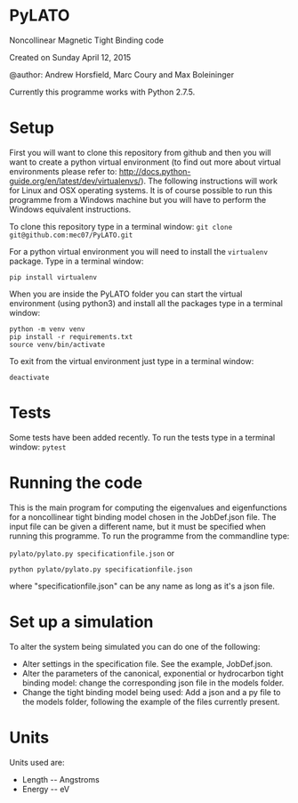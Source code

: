 # PyLATO
Noncollinear Magnetic Tight Binding code

Created on Sunday April 12, 2015

@author: Andrew Horsfield, Marc Coury and Max Boleininger

Currently this programme works with Python 2.7.5.

# Setup
First you will want to clone this repository from github and then you will want to create a python virtual environment (to find out more about virtual environments please refer to: http://docs.python-guide.org/en/latest/dev/virtualenvs/).
The following instructions will work for Linux and OSX operating systems.
It is of course possible to run this programme from a Windows machine but you will have to perform the Windows equivalent instructions.

To clone this repository type in a terminal window:
```git clone git@github.com:mec07/PyLATO.git```

For a python virtual environment you will need to install the `virtualenv` package. Type in a terminal window:

```pip install virtualenv```

When you are inside the PyLATO folder you can start the virtual environment (using python3) and install all the packages type in a terminal window:

```
python -m venv venv
pip install -r requirements.txt
source venv/bin/activate
```

To exit from the virtual environment just type in a terminal window:

```deactivate```


# Tests
Some tests have been added recently. To run the tests type in a terminal window:
```pytest```


# Running the code
This is the main program for computing the eigenvalues and eigenfunctions for a noncollinear tight binding model chosen in the JobDef.json file. The input file can be given a different name, but it must be specified when running this programme. To run the programme from the commandline type:

```pylato/pylato.py specificationfile.json```
or

```python pylato/pylato.py specificationfile.json```

where "specificationfile.json" can be any name as long as it's a json file.


# Set up a simulation
To alter the system being simulated you can do one of the following:
  * Alter settings in the specification file. See the example, JobDef.json.
  * Alter the parameters of the canonical, exponential or hydrocarbon tight binding model: change the corresponding json file in the models folder.
  * Change the tight binding model being used: Add a json and a py file to the models folder, following the example of the files currently present.


# Units
Units used are:
  * Length -- Angstroms
  * Energy -- eV
